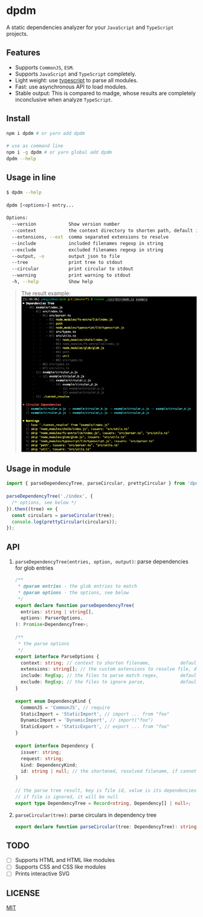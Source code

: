 # dpdm

A static dependencies analyzer for your `JavaScript` and `TypeScript` projects.

## Features

- Supports `CommonJS`, `ESM`.
- Supports `JavaScript` and `TypeScript` completely.
- Light weight: use [typescript](https://npmjs.com/package/typescript) to parse all modules.
- Fast: use asynchronous API to load modules.
- Stable output: This is compared to madge, whose results are completely inconclusive when analyze `TypeScript`.

## Install

```bash
npm i dpdm # or yarn add dpdm

# use as command line
npm i -g dpdm # or yarn global add dpdm
dpdm --help
```

## Usage in line

```bash
$ dpdm --help

dpdm [<options>] entry...

Options:
  --version            Show version number                                                                     [boolean]
  --context            the context directory to shorten path, default is process.cwd()                          [string]
  --extensions, --ext  comma separated extensions to resolve          [string] [default: ".ts,.tsx,.mjs,.js,.jsx,.json"]
  --include            included filenames regexp in string                            [string] [default: "\.m?[tj]sx?$"]
  --exclude            excluded filenames regexp in string                          [string] [default: "/node_modules/"]
  --output, -o         output json to file                                                                      [string]
  --tree               print tree to stdout                                                    [boolean] [default: true]
  --circular           print circular to stdout                                                [boolean] [default: true]
  --warning            print warning to stdout                                                 [boolean] [default: true]
  -h, --help           Show help                                                                               [boolean]
```

> The result example:
> ![](./assets/screenshot.png)

## Usage in module

```typescript jsx
import { parseDependencyTree, parseCircular, prettyCircular } from 'dpdm';

parseDependencyTree('./index', {
  /* options, see below */
}).then((tree) => {
  const circulars = parseCircular(tree);
  console.log(prettyCircular(circulars));
});
```

## API

1. `parseDependencyTree(entries, option, output)`: parse dependencies for glob entries

   ```typescript jsx
   /**
    * @param entries - the glob entries to match
    * @param options - the options, see below
    */
   export declare function parseDependencyTree(
     entries: string | string[],
     options: ParserOptions,
   ): Promise<DependencyTree>;

   /**
    * the parse options
    */
   export interface ParseOptions {
     context: string; // context to shorten filename,           default is process.cwd()
     extensions: string[]; // the custom extensions to resolve file, default is [ '.ts', '.tsx', '.mjs', '.js', '.jsx', '.json' ]
     include: RegExp; // the files to parse match regex,        default is /\.m?[tj]sx?$/
     exclude: RegExp; // the files to ignore parse,             default is /\/node_modules\//
   }

   export enum DependencyKind {
     CommonJS = 'CommonJS', // require
     StaticImport = 'StaticImport', // import ... from "foo"
     DynamicImport = 'DynamicImport', // import("foo")
     StaticExport = 'StaticExport', // export ... from "foo"
   }

   export interface Dependency {
     issuer: string;
     request: string;
     kind: DependencyKind;
     id: string | null; // the shortened, resolved filename, if cannot resolve, it will be null
   }

   // the parse tree result, key is file id, value is its dependencies
   // if file is ignored, it will be null
   export type DependencyTree = Record<string, Dependency[] | null>;
   ```

2. `parseCircular(tree)`: parse circulars in dependency tree

   ```typescript jsx
   export declare function parseCircular(tree: DependencyTree): string[][];
   ```

## TODO

- [ ] Supports HTML and HTML like modules
- [ ] Supports CSS and CSS like modules
- [ ] Prints interactive SVG

## LICENSE

[MIT](./LICENSE)
